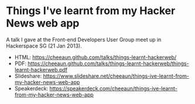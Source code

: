 Things I've learnt from my Hacker News web app
===

A talk I gave at the Front-end Developers User Group meet up in Hackerspace SG (21 Jan 2013).

- HTML: <https://cheeaun.github.com/talks/things-learnt-hackerweb/>
- PDF: <https://cheeaun.github.com/talks/things-learnt-hackerweb/things-learnt-hackerweb.pdf>
- Slideshare: <https://www.slideshare.net/cheeaun/things-ive-learnt-from-my-hacker-news-web-app>
- Speakerdeck: <https://speakerdeck.com/cheeaun/things-ive-learnt-from-my-hacker-news-web-app>
